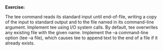 **Exercise:**

The tee command reads its standard input until end-of-file, writing a copy of the input
to standard output and to the file named in its command-line argument.
Implement tee using I/O system calls. By default, tee overwrites any existing file with
the given name. Implement the –a command-line option (tee –a file), which causes tee
to append text to the end of a file if it already exists.
